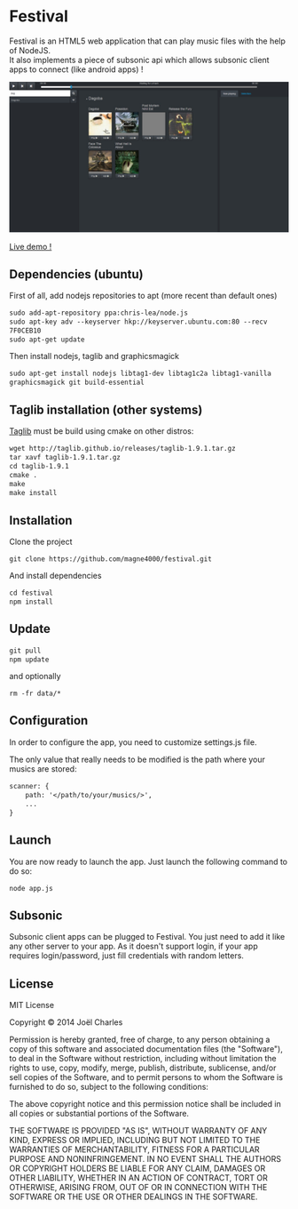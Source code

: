Festival
========
Festival is an HTML5 web application that can play music files with the help of NodeJS.  
It also implements a piece of subsonic api which allows subsonic client apps to connect (like android apps) !

![Webmusic screenshot](https://github.com/magne4000/magne4000.github.com/raw/master/images/festival.screen1.jpg)

[Live demo !](http://getonmyhor.se:3000/)

Dependencies (ubuntu)
---------------------
First of all, add nodejs repositories to apt (more recent than default ones)

    sudo add-apt-repository ppa:chris-lea/node.js
    sudo apt-key adv --keyserver hkp://keyserver.ubuntu.com:80 --recv 7F0CEB10
    sudo apt-get update

Then install nodejs, taglib and graphicsmagick

    sudo apt-get install nodejs libtag1-dev libtag1c2a libtag1-vanilla graphicsmagick git build-essential

Taglib installation (other systems)
-----------------------------------
[Taglib](http://taglib.github.io/) must be build using cmake on other distros:

    wget http://taglib.github.io/releases/taglib-1.9.1.tar.gz
    tar xavf taglib-1.9.1.tar.gz
    cd taglib-1.9.1
    cmake .
    make
    make install

Installation
------------
Clone the project

    git clone https://github.com/magne4000/festival.git

And install dependencies

    cd festival
    npm install

Update
------------
    git pull
    npm update

and optionally

    rm -fr data/*

Configuration
-------------
In order to configure the app, you need to customize settings.js file.

The only value that really needs to be modified is the path where your musics are stored:

    scanner: {
        path: '</path/to/your/musics/>',
        ...
    }

Launch
------
You are now ready to launch the app. Just launch the following command to do so:

    node app.js

Subsonic
--------
Subsonic client apps can be plugged to Festival. You just need to add it like any other server to your app.
As it doesn't support login, if your app requires login/password, just fill credentials with random letters.

License
-------
MIT License

Copyright © 2014 Joël Charles

Permission is hereby granted, free of charge, to any person obtaining a copy of
this software and associated documentation files (the "Software"), to deal in
the Software without restriction, including without limitation the rights to
use, copy, modify, merge, publish, distribute, sublicense, and/or sell copies
of the Software, and to permit persons to whom the Software is furnished to do
so, subject to the following conditions:

The above copyright notice and this permission notice shall be included in all
copies or substantial portions of the Software.

THE SOFTWARE IS PROVIDED "AS IS", WITHOUT WARRANTY OF ANY KIND, EXPRESS OR
IMPLIED, INCLUDING BUT NOT LIMITED TO THE WARRANTIES OF MERCHANTABILITY,
FITNESS FOR A PARTICULAR PURPOSE AND NONINFRINGEMENT. IN NO EVENT SHALL THE
AUTHORS OR COPYRIGHT HOLDERS BE LIABLE FOR ANY CLAIM, DAMAGES OR OTHER
LIABILITY, WHETHER IN AN ACTION OF CONTRACT, TORT OR OTHERWISE, ARISING FROM,
OUT OF OR IN CONNECTION WITH THE SOFTWARE OR THE USE OR OTHER DEALINGS IN THE
SOFTWARE.
